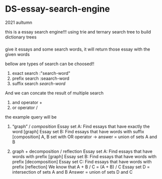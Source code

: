 # DS-essay-search-engine
2021 aultumn

this is a essay search engine!!!
using trie and ternary search tree to build dictionary trees

###
give it essays and some search words, it will return those essay with the given words

bellow are types of search can be choosed!!
1. exact search :"search-word"
2. prefix search :seaarch-word
3. suffix search *search-word*

And we can concate the result of multiple search
1. and operator +
2. or operator /


the example query will be 
1. “graph” / *composition*
Essay set A: Find essays that have exactly the word [graph]
Essay set B: Find essays that have words with suffix [composition]
A, B set with OR operator -> answer = union of sets A and B

2. graph + decomposition / reflection
Essay set A: Find essays that have words with prefix [graph]
Essay set B: Find essays that have words with prefix [decomposition]
Essay set C: Find essays that have words with prefix [reflection]
We know that A + B / C = (A + B) / C
Essay set D = intersection of sets A and B
Answer = union of sets D and C

